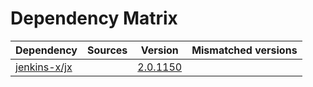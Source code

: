 # Dependency Matrix

Dependency | Sources | Version | Mismatched versions
---------- | ------- | ------- | -------------------
[jenkins-x/jx](https://github.com/jenkins-x/jx.git) |  | [2.0.1150](https://github.com/jenkins-x/jx/releases/tag/v2.0.1150) | 
